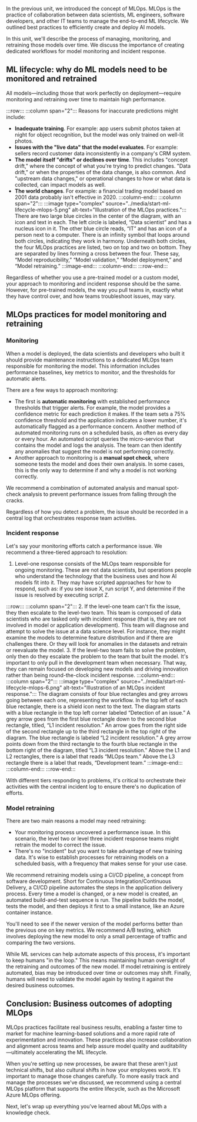 In the previous unit, we introduced the concept of MLOps. MLOps is the practice of collaboration between data scientists, ML engineers, software developers, and other IT teams to manage the end-to-end ML lifecycle. We outlined best practices to efficiently create and deploy AI models.

In this unit, we'll describe the process of managing, monitoring, and retraining those models over time. We discuss the importance of creating dedicated workflows for model monitoring and incident response.

## ML lifecycle: why do ML models need to be monitored and retrained

All models—including those that work perfectly on deployment—require monitoring and retraining over time to maintain high performance.

:::row:::
:::column span="2":::
Reasons for inaccurate predictions might include:  

* **Inadequate training**. For example: app users submit photos taken at night for object recognition, but the model was only trained on well-lit photos.
* **Issues with the "live data" that the model evaluates**. For example: sellers record customer data inconsistently in a company's CRM system.  
* **The model itself "drifts" or declines over time**. This includes "concept drift," where the concept of what you're trying to predict changes. "Data drift," or when the properties of the data change, is also common. And "upstream data changes," or operational changes to how or what data is collected, can impact models as well.
* **The world changes**. For example: a financial trading model based on 2001 data probably isn't effective in 2020.
:::column-end:::
:::column span="2":::
:::image type="complex" source="../media/start-ml-lifecycle-mlops-5.png" alt-text="Illustration of the MLOps practices.":::
There are two large blue circles in the center of the diagram, with an icon and text in each. The left circle is labeled, “Data scientist” and has a nucleus icon in it. The other blue circle reads, “IT” and has an icon of a person next to a computer. There is an infinity symbol that loops around both circles, indicating they work in harmony. Underneath both circles, the four MLOps practices are listed, two on top and two on bottom. They are separated by lines forming a cross between the four. These say, “Model reproducibility,” “Model validation,” “Model deployment,” and “Model retraining.”
:::image-end:::
:::column-end:::
:::row-end:::

Regardless of whether you use a pre-trained model or a custom model, your approach to monitoring and incident response should be the same. However, for pre-trained models, the way you pull teams in, exactly what they have control over, and how teams troubleshoot issues, may vary.

## MLOps practices for model monitoring and retraining

### Monitoring

When a model is deployed, the data scientists and developers who built it should provide maintenance instructions to a dedicated MLOps team responsible for monitoring the model. This information includes performance baselines, key metrics to monitor, and the thresholds for automatic alerts.  

There are a few ways to approach monitoring:

* The first is **automatic monitoring** with established performance thresholds that trigger alerts. For example, the model provides a confidence metric for each prediction it makes. If the team sets a 75% confidence threshold and the application indicates a lower number, it's automatically flagged as a performance concern. Another method of automated monitoring runs on a scheduled basis, as often as every day or every hour. An automated script queries the micro-service that contains the model and logs the analysis. The team can then identify any anomalies that suggest the model is not performing correctly.  
* Another approach to monitoring is a **manual spot check**, where someone tests the model and does their own analysis. In some cases, this is the only way to determine if and why a model is not working correctly.

We recommend a combination of automated analysis and manual spot-check analysis to prevent performance issues from falling through the cracks.

Regardless of how you detect a problem, the issue should be recorded in a central log that orchestrates response team activities.

### Incident response

Let's say your monitoring efforts catch a performance issue. We recommend a three-tiered approach to resolution:

1. Level-one response consists of the MLOps team responsible for ongoing monitoring. These are not data scientists, but operations people who understand the technology that the business uses and how AI models fit into it. They may have scripted approaches for how to respond, such as: if you see issue X, run script Y, and determine if the issue is resolved by executing script Z.

:::row:::
:::column span="2":::
2. If the level-one team can't fix the issue, they then escalate to the level-two team. This team is composed of data scientists who are tasked only with incident response (that is, they are not involved in model or application development). This team will diagnose and attempt to solve the issue at a data science level. For instance, they might examine the models to determine feature distribution and if there are challenges there. Or they will look for anomalies in the datasets and retrain or reevaluate the model.
3. If the level-two team fails to solve the problem, only then do they escalate the problem to the team that built the model. It's important to only pull in the development team when necessary. That way, they can remain focused on developing new models and driving innovation rather than being round-the-clock incident response.
:::column-end:::
:::column span="2":::
:::image type="complex" source="../media/start-ml-lifecycle-mlops-6.png" alt-text="Illustration of an MLOps incident response.":::
The diagram consists of four blue rectangles and grey arrows going between each one, representing the workflow. In the top left of each blue rectangle, there is a shield icon next to the text. The diagram starts with a blue rectangle in the top left corner labeled “Detection of an issue.” A grey arrow goes from the first blue rectangle down to the second blue rectangle, titled, “L1 incident resolution.” An arrow goes from the right side of the second rectangle up to the third rectangle in the top right of the diagram. The blue rectangle is labeled “L2 incident resolution.” A grey arrow points down from the third rectangle to the fourth blue rectangle in the bottom right of the diagram, titled “L3 incident resolution.” Above the L1 and L2 rectangles, there is a label that reads “MLOps team.” Above the L3 rectangle there is a label that reads, “Development team.”
:::image-end:::
:::column-end:::
:::row-end:::

With different tiers responding to problems, it's critical to orchestrate their activities with the central incident log to ensure there's no duplication of efforts.

### Model retraining

There are two main reasons a model may need retraining:

* Your monitoring process uncovered a performance issue. In this scenario, the level two or level three incident response teams might retrain the model to correct the issue.
* There's no "incident" but you want to take advantage of new training data. It's wise to establish processes for retraining models on a scheduled basis, with a frequency that makes sense for your use case.

We recommend retraining models using a CI/CD pipeline, a concept from software development. Short for Continuous Integration/Continuous Delivery, a CI/CD pipeline automates the steps in the application delivery process. Every time a model is changed, or a new model is created, an automated build-and-test sequence is run. The pipeline builds the model, tests the model, and then deploys it first to a small instance, like an Azure container instance.

You'll need to see if the newer version of the model performs better than the previous one on key metrics. We recommend A/B testing, which involves deploying the new model to only a small percentage of traffic and comparing the two versions.

While ML services can help automate aspects of this process, it's important to keep humans "in the loop." This means maintaining human oversight of the retraining and outcomes of the new model. If model retraining is entirely automated, bias may be introduced over time or outcomes may shift. Finally, humans will need to validate the model again by testing it against the desired business outcomes.

## Conclusion: Business outcomes of adopting MLOps

MLOps practices facilitate real business results, enabling a faster time to market for machine learning-based solutions and a more rapid rate of experimentation and innovation. These practices also increase collaboration and alignment across teams and help assure model quality and auditability—ultimately accelerating the ML lifecycle.  

When you're setting up new processes, be aware that these aren't just technical shifts, but also cultural shifts in how your employees work. It's important to manage those changes carefully. To more easily track and manage the processes we've discussed, we recommend using a central MLOps platform that supports the entire lifecycle, such as the Microsoft Azure MLOps offering.

Next, let's wrap up everything you've learned about MLOps with a knowledge check.
